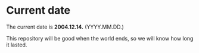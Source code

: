 # Current date

The current date is **2004.12.14.** (YYYY.MM.DD.)

This repository will be good when the world ends, so we will know how long it lasted.